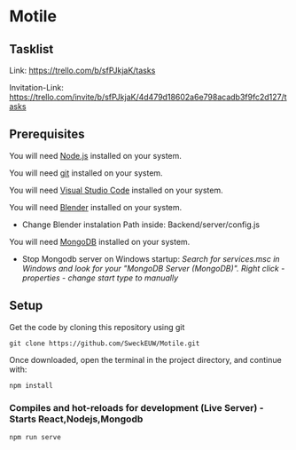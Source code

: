 
# Motile

## Tasklist
Link: https://trello.com/b/sfPJkjaK/tasks 

Invitation-Link: https://trello.com/invite/b/sfPJkjaK/4d479d18602a6e798acadb3f9fc2d127/tasks

## Prerequisites
You will need [Node.js](https://nodejs.org) installed on your system.

You will need [git](https://git-scm.com/downloads) installed on your system.

You will need [Visual Studio Code](https://code.visualstudio.com/Download) installed on your system.

You will need [Blender](https://www.blender.org/download/) installed on your system.
+ Change Blender instalation Path inside: Backend/server/config.js 

You will need [MongoDB](https://www.mongodb.com/try/download/community) installed on your system.
+ Stop Mongodb server on Windows startup:    *Search for services.msc in Windows and look for your "MongoDB Server (MongoDB)". Right click - properties - change start type to manually*


## Setup

Get the code by cloning this repository using git

```
git clone https://github.com/SweckEUW/Motile.git
```

Once downloaded, open the terminal in the project directory, and continue with:

```
npm install
```

### Compiles and hot-reloads for development (Live Server) - Starts React,Nodejs,Mongodb
```
npm run serve
```
